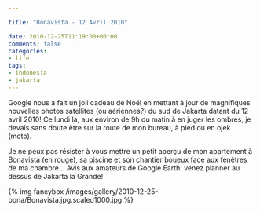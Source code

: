 ```yaml
---

title: "Bonavista - 12 Avril 2010"

date: 2010-12-25T11:19:00+00:00
comments: false
categories: 
- life
tags:
- indonesia
- jakarta
---
```


Google nous a fait un joli cadeau de Noël en mettant à jour de magnifiques nouvelles photos satellites (ou aériennes?) du sud de Jakarta datant du 12 avril 2010! Ce lundi là, aux environ de 9h du matin à en juger les ombres, je devais sans doute être sur la route de mon bureau, à pied ou en ojek (moto).

 Je ne peux pas résister à vous mettre un petit aperçu de mon apartement à Bonavista (en rouge), sa piscine et son chantier boueux face aux fenêtres de ma chambre... Avis aux amateurs de Google Earth: venez planner au dessus de Jakarta la Grande!

{% img fancybox /images/gallery/2010-12-25-bona/Bonavista.jpg.scaled1000.jpg %}

